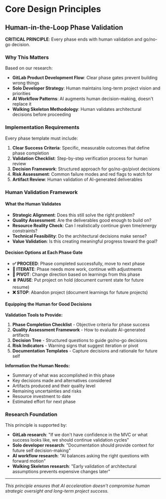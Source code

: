 # Core Design Principles

## Human-in-the-Loop Phase Validation

**CRITICAL PRINCIPLE**: Every phase ends with human validation and go/no-go decision.

### Why This Matters

Based on our research:
- **GitLab Product Development Flow**: Clear phase gates prevent building wrong things
- **Solo Developer Strategy**: Human maintains long-term project vision and priorities  
- **AI Workflow Patterns**: AI augments human decision-making, doesn't replace it
- **Walking Skeleton Methodology**: Human validates architectural decisions before proceeding

### Implementation Requirements

Every phase template must include:

1. **Clear Success Criteria**: Specific, measurable outcomes that define phase completion
2. **Validation Checklist**: Step-by-step verification process for human review
3. **Decision Framework**: Structured approach for go/no-go/pivot decisions
4. **Risk Assessment**: Common failure modes and red flags to watch for
5. **Artifact Review**: Human validation of AI-generated deliverables

### Human Validation Framework

#### What the Human Validates
- **Strategic Alignment**: Does this still solve the right problem?
- **Quality Assessment**: Are the deliverables good enough to build on?
- **Resource Reality Check**: Can I realistically continue given time/energy constraints?
- **Technical Feasibility**: Do the architectural decisions make sense?
- **Value Validation**: Is this creating meaningful progress toward the goal?

#### Decision Options at Each Phase Gate
- **✅ PROCEED**: Phase completed successfully, move to next phase
- **🔄 ITERATE**: Phase needs more work, continue with adjustments
- **🔀 PIVOT**: Change direction based on learnings from this phase
- **⏸️ PAUSE**: Put project on hold (document current state for future resume)
- **❌ STOP**: Abandon project (document learnings for future projects)

#### Equipping the Human for Good Decisions

**Validation Tools to Provide:**
1. **Phase Completion Checklist** - Objective criteria for phase success
2. **Quality Assessment Framework** - How to evaluate AI-generated artifacts
3. **Decision Tree** - Structured questions to guide go/no-go decisions
4. **Risk Indicators** - Warning signs that suggest iteration or pivot
5. **Documentation Templates** - Capture decisions and rationale for future self

**Information the Human Needs:**
- Summary of what was accomplished in this phase
- Key decisions made and alternatives considered  
- Artifacts produced and their quality level
- Remaining uncertainties and risks
- Resource investment to date
- Estimated effort for next phase

### Research Foundation

This principle is supported by:
- **GitLab research**: "If we don't have confidence in the MVC or what success looks like, we should continue validation cycles"
- **Solo developer research**: "Documentation should provide context for future self decision-making"
- **AI workflow research**: "AI balances asking the right questions with forward motion"
- **Walking Skeleton research**: "Early validation of architectural assumptions prevents expensive changes later"

---

*This principle ensures that AI acceleration doesn't compromise human strategic oversight and long-term project success.*
